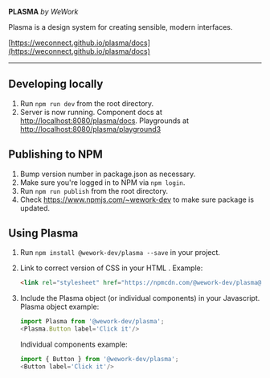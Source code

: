 **PLASMA** *by WeWork*

Plasma is a design system for creating sensible, modern interfaces.

[https://weconnect.github.io/plasma/docs](https://weconnect.github.io/plasma/docs)

---

## Developing locally

1.  Run `npm run dev` from the root directory.
2.  Server is now running.
    Component docs at [http://localhost:8080/plasma/docs](http://localhost:8080/plasma/docs).
    Playgrounds at [http://localhost:8080/plasma/playground3](http://localhost:8080/plasma/playground3)

## Publishing to NPM

1.  Bump version number in package.json as necessary.
2.  Make sure you're logged in to NPM via `npm login`.
3.  Run `npm run publish` from the root directory.
4.  Check https://www.npmjs.com/~wework-dev to make sure package is updated.

## Using Plasma

1.  Run `npm install @wework-dev/plasma --save` in your project.
2.  Link to correct version of CSS in your HTML <head>.
    Example:
    
    ```html
    <link rel="stylesheet" href="https://npmcdn.com/@wework-dev/plasma@0.0.3-beta.1/style.css">
    ```
3.  Include the Plasma object (or individual components) in your Javascript.
    Plasma object example:
    ```javascript
    import Plasma from '@wework-dev/plasma';
    <Plasma.Button label='Click it'/>
    ```
    
    Individual components example:
    ```javascript
    import { Button } from '@wework-dev/plasma';
    <Button label='Click it'/>
    ```

